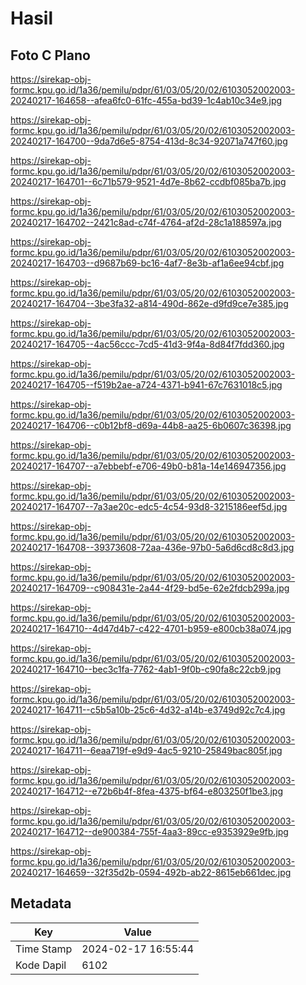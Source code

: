 # Hasil

## Foto C Plano

https://sirekap-obj-formc.kpu.go.id/1a36/pemilu/pdpr/61/03/05/20/02/6103052002003-20240217-164658--afea6fc0-61fc-455a-bd39-1c4ab10c34e9.jpg

https://sirekap-obj-formc.kpu.go.id/1a36/pemilu/pdpr/61/03/05/20/02/6103052002003-20240217-164700--9da7d6e5-8754-413d-8c34-92071a747f60.jpg

https://sirekap-obj-formc.kpu.go.id/1a36/pemilu/pdpr/61/03/05/20/02/6103052002003-20240217-164701--6c71b579-9521-4d7e-8b62-ccdbf085ba7b.jpg

https://sirekap-obj-formc.kpu.go.id/1a36/pemilu/pdpr/61/03/05/20/02/6103052002003-20240217-164702--2421c8ad-c74f-4764-af2d-28c1a188597a.jpg

https://sirekap-obj-formc.kpu.go.id/1a36/pemilu/pdpr/61/03/05/20/02/6103052002003-20240217-164703--d9687b69-bc16-4af7-8e3b-af1a6ee94cbf.jpg

https://sirekap-obj-formc.kpu.go.id/1a36/pemilu/pdpr/61/03/05/20/02/6103052002003-20240217-164704--3be3fa32-a814-490d-862e-d9fd9ce7e385.jpg

https://sirekap-obj-formc.kpu.go.id/1a36/pemilu/pdpr/61/03/05/20/02/6103052002003-20240217-164705--4ac56ccc-7cd5-41d3-9f4a-8d84f7fdd360.jpg

https://sirekap-obj-formc.kpu.go.id/1a36/pemilu/pdpr/61/03/05/20/02/6103052002003-20240217-164705--f519b2ae-a724-4371-b941-67c7631018c5.jpg

https://sirekap-obj-formc.kpu.go.id/1a36/pemilu/pdpr/61/03/05/20/02/6103052002003-20240217-164706--c0b12bf8-d69a-44b8-aa25-6b0607c36398.jpg

https://sirekap-obj-formc.kpu.go.id/1a36/pemilu/pdpr/61/03/05/20/02/6103052002003-20240217-164707--a7ebbebf-e706-49b0-b81a-14e146947356.jpg

https://sirekap-obj-formc.kpu.go.id/1a36/pemilu/pdpr/61/03/05/20/02/6103052002003-20240217-164707--7a3ae20c-edc5-4c54-93d8-3215186eef5d.jpg

https://sirekap-obj-formc.kpu.go.id/1a36/pemilu/pdpr/61/03/05/20/02/6103052002003-20240217-164708--39373608-72aa-436e-97b0-5a6d6cd8c8d3.jpg

https://sirekap-obj-formc.kpu.go.id/1a36/pemilu/pdpr/61/03/05/20/02/6103052002003-20240217-164709--c908431e-2a44-4f29-bd5e-62e2fdcb299a.jpg

https://sirekap-obj-formc.kpu.go.id/1a36/pemilu/pdpr/61/03/05/20/02/6103052002003-20240217-164710--4d47d4b7-c422-4701-b959-e800cb38a074.jpg

https://sirekap-obj-formc.kpu.go.id/1a36/pemilu/pdpr/61/03/05/20/02/6103052002003-20240217-164710--bec3c1fa-7762-4ab1-9f0b-c90fa8c22cb9.jpg

https://sirekap-obj-formc.kpu.go.id/1a36/pemilu/pdpr/61/03/05/20/02/6103052002003-20240217-164711--c5b5a10b-25c6-4d32-a14b-e3749d92c7c4.jpg

https://sirekap-obj-formc.kpu.go.id/1a36/pemilu/pdpr/61/03/05/20/02/6103052002003-20240217-164711--6eaa719f-e9d9-4ac5-9210-25849bac805f.jpg

https://sirekap-obj-formc.kpu.go.id/1a36/pemilu/pdpr/61/03/05/20/02/6103052002003-20240217-164712--e72b6b4f-8fea-4375-bf64-e803250f1be3.jpg

https://sirekap-obj-formc.kpu.go.id/1a36/pemilu/pdpr/61/03/05/20/02/6103052002003-20240217-164712--de900384-755f-4aa3-89cc-e9353929e9fb.jpg

https://sirekap-obj-formc.kpu.go.id/1a36/pemilu/pdpr/61/03/05/20/02/6103052002003-20240217-164659--32f35d2b-0594-492b-ab22-8615eb661dec.jpg


## Metadata

| Key        | Value               |
| ---------- | ------------------- |
| Time Stamp | 2024-02-17 16:55:44 |
| Kode Dapil | 6102                |



